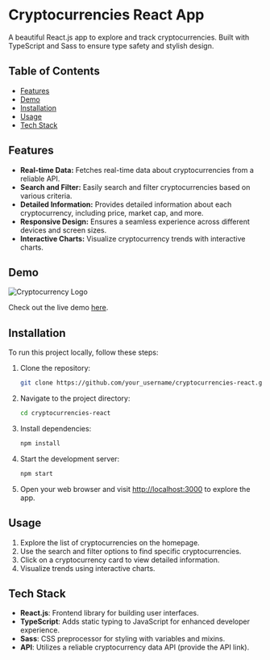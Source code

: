 

# Cryptocurrencies React App

A beautiful React.js app to explore and track cryptocurrencies. Built with TypeScript and Sass to ensure type safety and stylish design.

## Table of Contents

- [Features](#features)
- [Demo](#demo)
- [Installation](#installation)
- [Usage](#usage)
- [Tech Stack](#tech-stack)

## Features

- **Real-time Data:** Fetches real-time data about cryptocurrencies from a reliable API.
- **Search and Filter:** Easily search and filter cryptocurrencies based on various criteria.
- **Detailed Information:** Provides detailed information about each cryptocurrency, including price, market cap, and more.
- **Responsive Design:** Ensures a seamless experience across different devices and screen sizes.
- **Interactive Charts:** Visualize cryptocurrency trends with interactive charts.

## Demo

![Cryptocurrency Logo](https://th.bing.com/th/id/OIP.cDFFK4v6sEdyQSg2kAQxcAHaFj?w=200&h=200&rs=1&pid=ImgDetMain)

Check out the live demo [here](https://react-crypto-app-lyart.vercel.app/).

## Installation

To run this project locally, follow these steps:

1. Clone the repository:
   ```bash
   git clone https://github.com/your_username/cryptocurrencies-react.git
   ```

2. Navigate to the project directory:
   ```bash
   cd cryptocurrencies-react
   ```

3. Install dependencies:
   ```bash
   npm install
   ```

4. Start the development server:
   ```bash
   npm start
   ```

5. Open your web browser and visit [http://localhost:3000](http://localhost:3000) to explore the app.

## Usage

1. Explore the list of cryptocurrencies on the homepage.
2. Use the search and filter options to find specific cryptocurrencies.
3. Click on a cryptocurrency card to view detailed information.
4. Visualize trends using interactive charts.

## Tech Stack

- **React.js**: Frontend library for building user interfaces.
- **TypeScript**: Adds static typing to JavaScript for enhanced developer experience.
- **Sass**: CSS preprocessor for styling with variables and mixins.
- **API**: Utilizes a reliable cryptocurrency data API (provide the API link).

